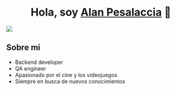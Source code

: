 <div align="center">
<h1 align="center">Hola, soy <a href="https://aristi.dev">Alan Pesalaccia</a> 👋</h1>
</div>
<img src="https://miro.medium.com/v2/resize:fit:1400/1*0KFB17_NGTPB0XWyc4BSgQ.jpeg">


## Sobre mi

- Backend developer
- QA engineer
- Apasionado por el cine y los videojuegos
- Siempre en busca de nuevos conocimientos
<br>

